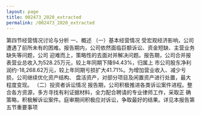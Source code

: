 ```yaml
---
layout: page
title: 002473_2020_extracted
permalink: /002473_2020_extracted
---
```


第四节经营情况讨论与分析
一、概述
（一）基本经营情况
受宏观经济影响，公司遭遇了前所未有的困难。报告期内，公司依然面临巨额诉讼、资金短缺、主营业务缺失等问题，公司
迎难而上，策略性的去面对并解决问题。报告期，公司合并报表营业总收入为528.25万元，较上年同期下降94.43%，归属上
市公司股东净利润约-18,268.62万元，较上年同期亏损扩大41.71%。为增加营业收入、减少亏损，公司继续优化资产结构、
盘活资产，对部分项目及闲置资产进行处置，最大程度变现。
（二）投资者诉讼情况
报告期，公司积极推进各类诉讼案件进程。整合各方资源，多方寻找有利证据材料，全力配合聘请的专业律师工作，采取正
确策略，积极解诉讼案件。庭审期间积极应对诉讼，争取最好的结果。详见本报告第五节重要事项